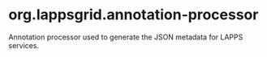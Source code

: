 org.lappsgrid.annotation-processor
==================================

Annotation processor used to generate the JSON metadata for LAPPS services.

